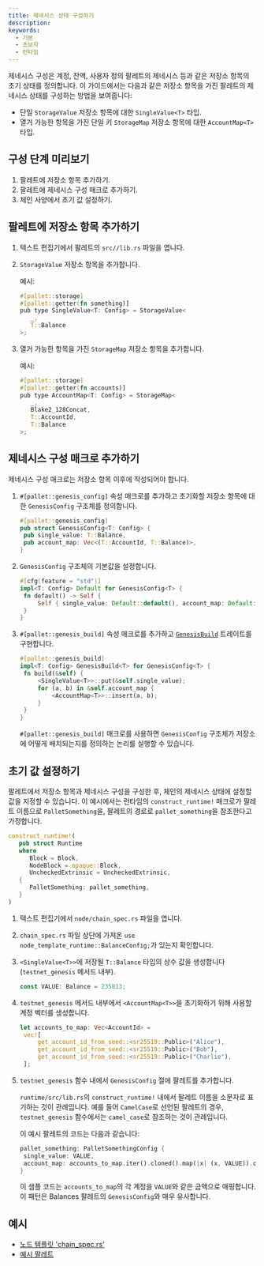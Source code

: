 ```yaml
---
title: 제네시스 상태 구성하기
description:
keywords:
  - 기본
  - 초보자
  - 런타임
---
```


제네시스 구성은 계정, 잔액, 사용자 정의 팔레트의 제네시스 등과 같은 저장소 항목의 초기 상태를 정의합니다.
이 가이드에서는 다음과 같은 저장소 항목을 가진 팔레트의 제네시스 상태를 구성하는 방법을 보여줍니다:

- 단일 `StorageValue` 저장소 항목에 대한 `SingleValue<T>` 타입.
- 열거 가능한 항목을 가진 단일 키 `StorageMap` 저장소 항목에 대한 `AccountMap<T>` 타입.

## 구성 단계 미리보기

1. 팔레트에 저장소 항목 추가하기.
2. 팔레트에 제네시스 구성 매크로 추가하기.
3. 체인 사양에서 초기 값 설정하기.

## 팔레트에 저장소 항목 추가하기

1. 텍스트 편집기에서 팔레트의 `src//lib.rs` 파일을 엽니다.

2. `StorageValue` 저장소 항목을 추가합니다.

   예시:

   ```rust
   #[pallet::storage]
   #[pallet::getter(fn something)]
   pub type SingleValue<T: Config> = StorageValue<
      _, 
      T::Balance
   >;
   ```

3. 열거 가능한 항목을 가진 `StorageMap` 저장소 항목을 추가합니다.

   예시:

   ```rust
   #[pallet::storage]
   #[pallet::getter(fn accounts)]
   pub type AccountMap<T: Config> = StorageMap<
      _, 
      Blake2_128Concat, 
      T::AccountId, 
      T::Balance
   >;
   ```

## 제네시스 구성 매크로 추가하기

제네시스 구성 매크로는 저장소 항목 이후에 작성되어야 합니다.

1. `#[pallet::genesis_config]` 속성 매크로를 추가하고 초기화할 저장소 항목에 대한 `GenesisConfig` 구조체를 정의합니다.

   ```rust
   #[pallet::genesis_config]
   pub struct GenesisConfig<T: Config> {
   	pub single_value: T::Balance,
   	pub account_map: Vec<(T::AccountId, T::Balance)>,
   }
   ```

2. `GenesisConfig` 구조체의 기본값을 설정합니다.

   ```rust
   #[cfg(feature = "std")]
   impl<T: Config> Default for GenesisConfig<T> {
   	fn default() -> Self {
   		Self { single_value: Default::default(), account_map: Default::default() }
   	}
   }
   ```

3. `#[pallet::genesis_build]` 속성 매크로를 추가하고 [`GenesisBuild`](https://paritytech.github.io/substrate/master/frame_support/traits/trait.GenesisBuild.html) 트레이트를 구현합니다.

   ```rust
   #[pallet::genesis_build]
   impl<T: Config> GenesisBuild<T> for GenesisConfig<T> {
   	fn build(&self) {
   		<SingleValue<T>>::put(&self.single_value);
   		for (a, b) in &self.account_map {
   			<AccountMap<T>>::insert(a, b);
   		}
   	}
   }
   ```

   `#[pallet::genesis_build]` 매크로를 사용하면 `GenesisConfig` 구조체가 저장소에 어떻게 배치되는지를 정의하는 논리를 실행할 수 있습니다.

## 초기 값 설정하기

팔레트에서 저장소 항목과 제네시스 구성을 구성한 후, 체인의 제네시스 상태에 설정할 값을 지정할 수 있습니다.
이 예시에서는 런타임의 `construct_runtime!` 매크로가 팔레트 이름으로 `PalletSomething`을, 팔레트의 경로로 `pallet_something`을 참조한다고 가정합니다.

```rust
construct_runtime!(
   pub struct Runtime
   where
      Block = Block,
      NodeBlock = opaque::Block,
      UncheckedExtrinsic = UncheckedExtrinsic,
   {
      PalletSomething: pallet_something,
   }
)
```

1. 텍스트 편집기에서 `node/chain_spec.rs` 파일을 엽니다.

2. `chain_spec.rs` 파일 상단에 가져온 `use node_template_runtime::BalanceConfig;`가 있는지 확인합니다.

3. `<SingleValue<T>>`에 저장될 `T::Balance` 타입의 상수 값을 생성합니다 (`testnet_genesis` 메서드 내부).

   ```rust
   const VALUE: Balance = 235813;
   ```

4. `testnet_genesis` 메서드 내부에서 `<AccountMap<T>>`을 초기화하기 위해 사용할 계정 벡터를 생성합니다.

   ```rust
   let accounts_to_map: Vec<AccountId> =
   	vec![
   		get_account_id_from_seed::<sr25519::Public>("Alice"),
   		get_account_id_from_seed::<sr25519::Public>("Bob"),
   		get_account_id_from_seed::<sr25519::Public>("Charlie"),
   	];
   ```

5. `testnet_genesis` 함수 내에서 `GenesisConfig` 절에 팔레트를 추가합니다.

   `runtime/src/lib.rs`의 `construct_runtime!` 내에서 팔레트 이름을 소문자로 표기하는 것이 관례입니다.
   예를 들어 `CamelCase`로 선언된 팔레트의 경우, `testnet_genesis` 함수에서는 `camel_case`로 참조하는 것이 관례입니다.

   이 예시 팔레트의 코드는 다음과 같습니다:

   ```rust
   pallet_something: PalletSomethingConfig {
   	single_value: VALUE,
   	account_map: accounts_to_map.iter().cloned().map(|x| (x, VALUE)).collect(),
   }
   ```

   이 샘플 코드는 `accounts_to_map`의 각 계정을 `VALUE`와 같은 금액으로 매핑합니다.
   이 패턴은 Balances 팔레트의 `GenesisConfig`와 매우 유사합니다.

## 예시

- [노드 템플릿 'chain_spec.rs'](https://github.com/substrate-developer-hub/substrate-node-template/blob/master/node/src/chain_spec.rs)
- [예시 팔레트](https://github.com/paritytech/polkadot-sdk/blob/master/substrate/frame/examples/basic/src/lib.rs)